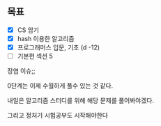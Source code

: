## 목표 

- [x] CS 암기
- [x] hash 이용한 알고리즘
- [x] 프로그래머스 입문, 기초 (d -12)
- [ ] 기본편 섹션 5

장염 이슈;;

0단계는 이제 수월하게 풀수 있는 것 같다. 

내일은 알고리즘 스터디를 위해 해당 문제를 풀어봐야겠다.

그리고 정처기 시험공부도 시작해야한다
